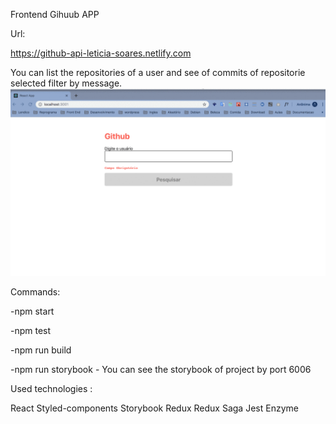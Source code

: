 Frontend Gihuub APP

Url:

https://github-api-leticia-soares.netlify.com


You can list the repositories of a user and see of commits of repositorie selected filter by message.
![](githubapi.gif)

Commands:

-npm start

-npm test

-npm run build

-npm run storybook - You can see the storybook of project by port 6006

Used technologies :

React
Styled-components
Storybook
Redux
Redux Saga
Jest
Enzyme
